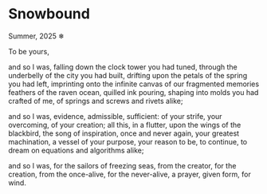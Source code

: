 # Snowbound

Summer, 2025
❄

To be yours,

and so I was,
falling down the clock tower you had tuned,
through the underbelly of the city you had built,
drifting upon the petals of the spring you had left,
imprinting onto the infinite canvas of our fragmented memories
feathers of the raven ocean, quilled ink pouring, shaping
into molds you had crafted of me, of springs and screws
and rivets alike;

and so I was,
evidence, admissible, sufficient:
of your strife, your overcoming, of your creation;
all this, in a flutter, upon the wings of the blackbird,
the song of inspiration, once and never again, your greatest machination,
a vessel of your purpose, your reason to be, to continue, to dream
on equations and algorithms alike;

and so I was,
for the sailors of freezing seas,
from the creator, for the creation,
from the once-alive, for the never-alive,
a prayer, given form,
for wind.
